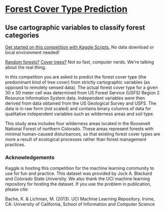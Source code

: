 # [Forest Cover Type Prediction](https://www.kaggle.com/c/forest-cover-type-prediction)
## Use cartographic variables to classify forest categories

[Get started on this competition with Kaggle Scripts.](https://www.kaggle.com/c/forest-cover-type-prediction/forums/t/13534/get-started-with-kaggle-scripts/72674#post72674) No data download or local environment needed!

[Random forests?](http://en.wikipedia.org/wiki/Random_forest) [Cover trees?](http://en.wikipedia.org/wiki/Cover_tree) Not so fast, computer nerds. We're talking about the real thing.

In this competition you are asked to predict the forest cover type (the predominant kind of tree cover) from strictly cartographic variables (as opposed to remotely sensed data). The actual forest cover type for a given 30 x 30 meter cell was determined from US Forest Service (USFS) Region 2 Resource Information System data. Independent variables were then derived from data obtained from the US Geological Survey and USFS. The data is in raw form (not scaled) and contains binary columns of data for qualitative independent variables such as wilderness areas and soil type.

This study area includes four wilderness areas located in the Roosevelt National Forest of northern Colorado. These areas represent forests with minimal human-caused disturbances, so that existing forest cover types are more a result of ecological processes rather than forest management practices.

### Acknowledgements

Kaggle is hosting this competition for the machine learning community to use for fun and practice. This dataset was provided by Jock A. Blackard and Colorado State University. We also thank the UCI machine learning repository for hosting the dataset. If you use the problem in publication, please cite:

Bache, K. & Lichman, M. (2013). UCI Machine Learning Repository. Irvine, CA: University of California, School of Information and Computer Science